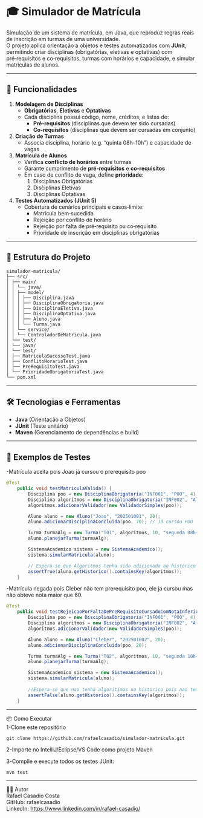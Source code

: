# 🎓 Simulador de Matrícula 

Simulação de um sistema de matrícula, em Java, que reproduz regras reais de inscrição em turmas de uma universidade.  
O projeto aplica orientação a objetos e testes automatizados com **JUnit**, permitindo criar disciplinas (obrigatórias, eletivas e optativas) com pré‑requisitos e co‑requisitos, turmas com horários e capacidade, e simular matrículas de alunos.

---

## 🚀 Funcionalidades

1. **Modelagem de Disciplinas**  
   - **Obrigatórias**, **Eletivas** e **Optativas**  
   - Cada disciplina possui código, nome, créditos, e listas de:
     - **Pré‑requisitos** (disciplinas que devem ter sido cursadas)
     - **Co‑requisitos** (disciplinas que devem ser cursadas em conjunto)
2. **Criação de Turmas**  
   - Associa disciplina, horário (e.g. “quinta 08h–10h”) e capacidade de vagas
3. **Matrícula de Alunos**  
   - Verifica **conflicto de horários** entre turmas
   - Garante cumprimento de **pré‑requisitos** e **co‑requisitos**
   - Em caso de conflito de vaga, define **prioridade**:
     1. Disciplinas Obrigatórias  
     2. Disciplinas Eletivas  
     3. Disciplinas Optativas
4. **Testes Automatizados (JUnit 5)**  
   - Cobertura de cenários principais e casos‑limite:
     - Matrícula bem‑sucedida
     - Rejeição por conflito de horário
     - Rejeição por falta de pré‑requisito ou co‑requisito
     - Prioridade de inscrição em disciplinas obrigatórias

---

## 📂 Estrutura do Projeto

```
simulador-matricula/
├── src/
│ ├── main/
│ │ └── java/
│ │ ├── model/
│ │ │ ├── Disciplina.java
│ │ │ ├── DisciplinaObrigatoria.java
│ │ │ ├── DisciplinaEletiva.java
│ │ │ ├── DisciplinaOptativa.java
│ │ │ ├── Aluno.java
│ │ │ └── Turma.java
│ │ └── service/
│ │ └── ControladorDeMatricula.java
│ └── test/
│ └── java/
│ └── test/
│ ├── MatriculaSucessoTest.java
│ ├── ConflitoHorarioTest.java
│ ├── PreRequisitoTest.java
│ └── PrioridadeObrigatoriaTest.java
└── pom.xml
```

---

## 🛠️ Tecnologias e Ferramentas

- **Java** (Orientação a Objetos)  
- **JUnit** (Teste unitário)  
- **Maven** (Gerenciamento de dependências e build)
---

## 🧪 Exemplos de Testes

-Matrícula aceita pois Joao já cursou o prerequisito poo
```java
@Test
    public void testMatriculaValida() {
        Disciplina poo = new DisciplinaObrigatoria("INF001", "POO", 4);
        Disciplina algoritmos = new DisciplinaObrigatoria("INF002", "Algoritmos", 4);
        algoritmos.adicionarValidador(new ValidadorSimples(poo));

        Aluno aluno = new Aluno("Joao", "202501001", 20);
        aluno.adicionarDisciplinaConcluida(poo, 70); // Já cursou POO

        Turma turmaAlg = new Turma("T01", algoritmos, 10, "segunda 08h–10h");
        aluno.planejarTurma(turmaAlg);

        SistemaAcademico sistema = new SistemaAcademico();
        sistema.simularMatricula(aluno);

        // Espera-se que Algoritmos tenha sido adicionada ao histórico pois tem o prerequisito poo
        assertTrue(aluno.getHistorico().containsKey(algoritmos));
    }
```

-Matrícula negada pois Cleber não tem  prerequisito poo, ele ja cursou mas não obteve nota maior que 60.
```java
@Test
    public void testRejeicaoPorFaltaDePreRequisitoCursadoComNotaInferior() {
        Disciplina poo = new DisciplinaObrigatoria("INF001", "POO", 4);
        Disciplina algoritmos = new DisciplinaObrigatoria("INF002", "Algoritmos", 4);
        algoritmos.adicionarValidador(new ValidadorSimples(poo));

        Aluno aluno = new Aluno("Cleber", "202501002", 20);
        aluno.adicionarDisciplinaConcluida(poo, 20);

        Turma turmaAlg = new Turma("T02", algoritmos, 10, "segunda 10h–12h");
        aluno.planejarTurma(turmaAlg);

        SistemaAcademico sistema = new SistemaAcademico();
        sistema.simularMatricula(aluno);
        
        //Espera-se que nao tenha algoritimos no historico pois nao tem requisito poo, ja cursou mas nao tem nota > 60;
        assertFalse(aluno.getHistorico().containsKey(algoritmos));
    }
```

---

📦 Como Executar <br>
1-Clone este repositório
```
git clone https://github.com/rafaelcasadio/simulador-matricula.git

```
2-Importe no IntelliJ/Eclipse/VS Code como projeto Maven

3-Compile e execute todos os testes JUnit:
```
mvn test

```
---

🙋‍♂️ Autor<br>
Rafael Casadio Costa<br>
GitHub: rafaelcasadio<br>
LinkedIn: https://www.linkedin.com/in/rafael-casadio/



